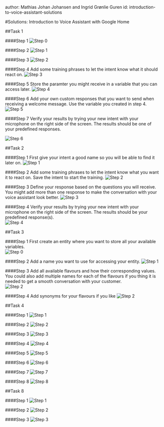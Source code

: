 author: Mathias Johan Johansen and Ingrid Grønlie Guren 
id: introduction-to-voice-assistant-solutions

<a name="solutions:introductiontovoiceassistantwithgooglehome"></a>

#Solutions: Introduction to Voice Assistant with Google Home

<a name="task1"></a>

##Task 1

<a name="step1"></a>

####Step 1
![Step 0](images/t1_0.png)

<a name="step2"></a>

####Step 2
![Step 1](images/t1_1.png)

<a name="step3"></a>

####Step 3
![Step 2](images/t1_2.png)

<a name="step4"></a>

####Step 4
Add some training phrases to let the intent know what it should react on. 
![Step 3](images/t1_3.png)

<a name="step5"></a>

####Step 5
Store the paramter you might receive in a variable that you can access later. 
![Step 4](images/t1_4.png)

<a name="step6"></a>

####Step 6
Add your own custom responses that you want to send when receiving a welcome message. Use the variable you created in step 4. 
![Step 5](images/t1_5.png)

<a name="step7"></a>

####Step 7
Verify your results by trying your new intent with your microphone on the right side of the screen. The results should be one of your predefined responses.  

![Step 6](images/t1_6.png)

<a name="task2"></a>

##Task 2

<a name="step1-1"></a>

####Step 1
First give your intent a good name so you will be able to find it later on. 
![Step 1](images/t2_1.png)

<a name="step2-1"></a>

####Step 2
Add some training phrases to let the intent know what you want it to react on. Save the intent to start the training.
![Step 2](images/t2_2.png)

<a name="step3-1"></a>

####Step 3
Define your response based on the questions you will receive. You might add more than one response to make the conversation with your voice assistant look better. 
![Step 3](images/t2_3.png)

<a name="step4-1"></a>

####Step 4
Verify your results by trying your new intent with your microphone on the right side of the screen. The results should be your predefined response(s).  
![Step 4](images/t2_4.png)


<a name="task3"></a>

##Task 3

<a name="step1-2"></a>

####Step 1
First create an entity where you want to store all your available variables.  
![Step 0](images/t3_0.png)

<a name="step2-2"></a>

####Step 2
Add a name you want to use for accessing your entity. 
![Step 1](images/t3_1.png)

<a name="step3-2"></a>

####Step 3
Add all available flavours and how their corresponding values. You could also add multiple names for each of the flavours if you thing it is needed to get a smooth conversation with your customer.  
![Step 2](images/t3_2.png)

<a name="step4-2"></a>

####Step 4
Add synonyms for your flavours if you like
![Step 2](images/t3_3.png)

<a name="task4"></a>

##Task 4

<a name="step1-3"></a>

####Step 1
![Step 1](images/t4_1.png)

<a name="step2-3"></a>

####Step 2
![Step 2](images/t4_2.png)

<a name="step3-3"></a>

####Step 3
![Step 3](images/t4_3.png)

<a name="step4-3"></a>

####Step 4
![Step 4](images/t4_4.png)

<a name="step5-1"></a>

####Step 5
![Step 5](images/t4_5.png)

<a name="step6-1"></a>

####Step 6
![Step 6](images/t4_6.png)

<a name="step7-1"></a>

####Step 7
![Step 7](images/t4_7.png)

<a name="step8"></a>

####Step 8
![Step 8](images/t4_8.png)

<a name="task8"></a>

##Task 8

<a name="step1-4"></a>

####Step 1
![Step 1](images/t8_1.png)

<a name="step2-4"></a>

####Step 2
![Step 2](images/t8_2.png)

<a name="step3-4"></a>

####Step 3
![Step 3](images/t8_3.png)



